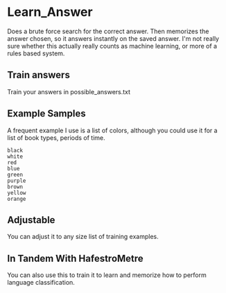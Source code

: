 # Learn_Answer
Does a brute force search for the correct answer. Then memorizes the answer chosen, so it answers instantly on the saved answer. I'm not really sure whether this actually really counts as machine learning, or more of a rules based system.

## Train answers
Train your answers in possible_answers.txt

## Example Samples
A frequent example I use is a list of colors, although you could use it for a list of book types, periods of time.

~~~
black
white
red
blue
green
purple
brown
yellow
orange
~~~

## Adjustable
You can adjust it to any size list of training examples.

## In Tandem With HafestroMetre
You can also use this to train it to learn and memorize how to perform language classification.

